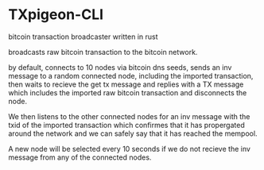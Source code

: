 # TXpigeon-CLI

bitcoin transaction broadcaster written in rust

broadcasts raw bitcoin transaction to the bitcoin network. 

by default, connects to 10 nodes via bitcoin dns seeds, sends an inv message to a random connected node, including the imported transaction, then waits to recieve the get tx message and replies with a TX message which includes the imported raw bitcoin transaction and disconnects the node. 

We then listens to the other connected nodes for an inv message with the txid of the imported transaction which confirmes that it has propergated around the network and we can safely say that it has reached the mempool.  


A new node will be selected every 10 seconds if we do not recieve the inv message from any of the connected nodes. 
